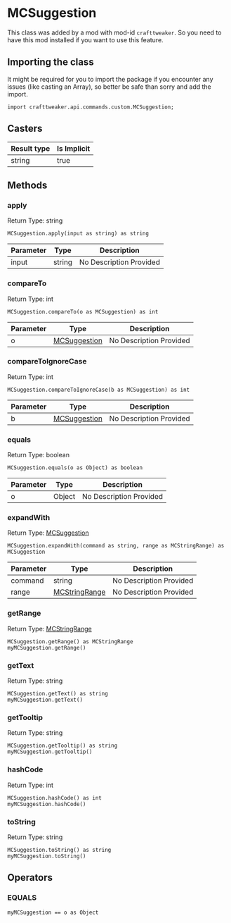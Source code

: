# MCSuggestion

This class was added by a mod with mod-id `crafttweaker`. So you need to have this mod installed if you want to use this feature.

## Importing the class

It might be required for you to import the package if you encounter any issues (like casting an Array), so better be safe than sorry and add the import.
```zenscript
import crafttweaker.api.commands.custom.MCSuggestion;
```


## Casters

| Result type | Is Implicit |
|-------------|-------------|
| string | true |

## Methods

### apply

Return Type: string

```zenscript
MCSuggestion.apply(input as string) as string
```
| Parameter | Type | Description |
|-----------|------|-------------|
| input | string | No Description Provided |
### compareTo

Return Type: int

```zenscript
MCSuggestion.compareTo(o as MCSuggestion) as int
```
| Parameter | Type | Description |
|-----------|------|-------------|
| o | [MCSuggestion](/vanilla/api/commands/custom/MCSuggestion) | No Description Provided |
### compareToIgnoreCase

Return Type: int

```zenscript
MCSuggestion.compareToIgnoreCase(b as MCSuggestion) as int
```
| Parameter | Type | Description |
|-----------|------|-------------|
| b | [MCSuggestion](/vanilla/api/commands/custom/MCSuggestion) | No Description Provided |
### equals

Return Type: boolean

```zenscript
MCSuggestion.equals(o as Object) as boolean
```
| Parameter | Type | Description |
|-----------|------|-------------|
| o | Object | No Description Provided |
### expandWith

Return Type: [MCSuggestion](/vanilla/api/commands/custom/MCSuggestion)

```zenscript
MCSuggestion.expandWith(command as string, range as MCStringRange) as MCSuggestion
```
| Parameter | Type | Description |
|-----------|------|-------------|
| command | string | No Description Provided |
| range | [MCStringRange](/vanilla/api/commands/custom/MCStringRange) | No Description Provided |
### getRange

Return Type: [MCStringRange](/vanilla/api/commands/custom/MCStringRange)

```zenscript
MCSuggestion.getRange() as MCStringRange
myMCSuggestion.getRange()
```
### getText

Return Type: string

```zenscript
MCSuggestion.getText() as string
myMCSuggestion.getText()
```
### getTooltip

Return Type: string

```zenscript
MCSuggestion.getTooltip() as string
myMCSuggestion.getTooltip()
```
### hashCode

Return Type: int

```zenscript
MCSuggestion.hashCode() as int
myMCSuggestion.hashCode()
```
### toString

Return Type: string

```zenscript
MCSuggestion.toString() as string
myMCSuggestion.toString()
```

## Operators

### EQUALS

```zenscript
myMCSuggestion == o as Object
```



